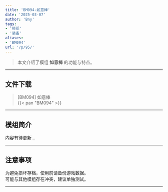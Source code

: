 ```yaml
---
title: 'BM094-如意棒'
date: '2025-03-07'
author: 'Bny'
tags:
- '模组'
- '装备'
aliases:
- 'BM094'
url: '/p/95/'
---
```


> 本文介绍了模组 **如意棒** 的功能与特点。

---

## 文件下载

> [BM094] 如意棒  
{{< pan "BM094" >}}  

---

## 模组简介

>  
内容有待更新...  

---

## 注意事项

>  
为避免损坏存档，使用前请备份游戏数据。  
可能与其他模组存在冲突，建议单独测试。  

---

